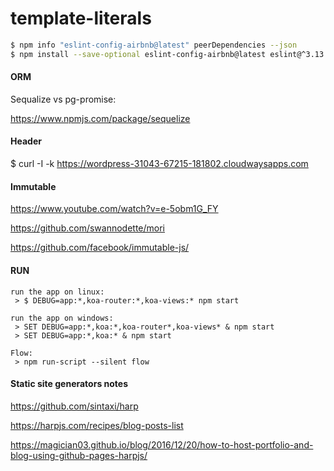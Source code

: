 # template-literals

```bash
$ npm info "eslint-config-airbnb@latest" peerDependencies --json
$ npm install --save-optional eslint-config-airbnb@latest eslint@^3.13.0 eslint-plugin-jsx-a11y@^3.0.2 eslint-plugin-import@^2.2.0 eslint-plugin-react@^6.9.0
```

#### ORM

Sequalize vs pg-promise:

https://www.npmjs.com/package/sequelize

#### Header

$ curl -I -k https://wordpress-31043-67215-181802.cloudwaysapps.com

#### Immutable

https://www.youtube.com/watch?v=e-5obm1G_FY

https://github.com/swannodette/mori

https://github.com/facebook/immutable-js/

#### RUN

```
run the app on linux:
 > $ DEBUG=app:*,koa-router:*,koa-views:* npm start

run the app on windows:
 > SET DEBUG=app:*,koa:*,koa-router*,koa-views* & npm start
 > SET DEBUG=app:*,koa:* & npm start

Flow:
 > npm run-script --silent flow
```

#### Static site generators notes

https://github.com/sintaxi/harp

https://harpjs.com/recipes/blog-posts-list

https://magician03.github.io/blog/2016/12/20/how-to-host-portfolio-and-blog-using-github-pages-harpjs/
